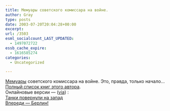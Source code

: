 ```yaml
---
title: Мемуары советского комиссара на войне.
author: Gray
type: posts
date: 2003-07-20T20:04:28+00:00
excerpt:
url: /3503
esml_socialcount_LAST_UPDATED:
  - 1497072722
essb_cache_expire:
  - 1616585274
categories:
  - Uncategorized

---
```








<a href="http://militera.lib.ru/memo/russian/popel1/index.html" target="_blank">Мемуары</a> советского комиссара на войне. Это, правда, только начало&#8230;  
<a href="http://www.ozon.ru/?context=detail&#038;id=350118&#038;type=305" target="_blank">Полный список книг этого автора</a>.  
Онлайновые версии &#8212; (<a href="http://www.livejournal.com/users/holmogor/" target="_blank">via</a>) :  
<a href="http://militera.lib.ru/memo/russian/popel2/index.html" target="_blank">Танки повернули на запад</a>  
<a href="http://militera.lib.ru/memo/russian/popel3/index.html" target="_blank">Впереди &#8212; Берлин!</a>